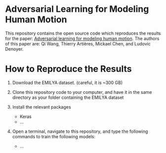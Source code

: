 # Adversarial Learning for Modeling Human Motion

This repository contains the open source code which reproduces the results for the paper: [Adversarial learning for modeling human motion](https://link.springer.com/article/10.1007%2Fs00371-018-1594-7). The authors of this paper are: Qi Wang, Thierry Artières, Mickael Chen, and Ludovic Denoyer.

# How to Reproduce the Results

1) Download the EMILYA dataset. (careful, it is ~300 GB)
2) Clone this repository code to your computer, and have it in the same directory as your folder containing the EMILYA dataset
3) Install the relevant packages

   * Keras
   * ... 

4) Open a terminal, navigate to this repository, and type the following commands to train the following models:

    * ...

